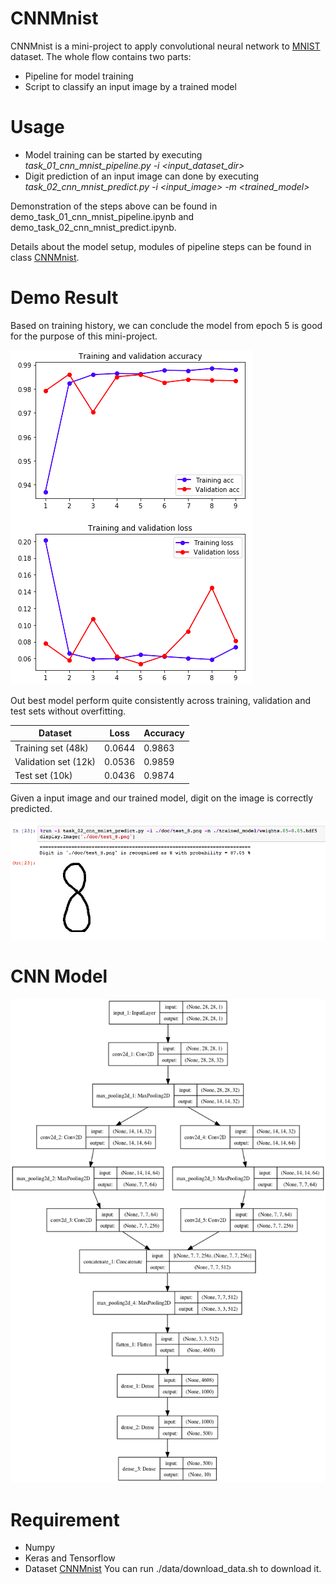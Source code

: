 # CNNMnist

CNNMnist is a mini-project to apply convolutional neural network to [MNIST](http://yann.lecun.com/exdb/mnist/) dataset. The whole flow contains two parts: 

- Pipeline for model training
- Script to classify an input image by a trained model

# Usage

- Model training can be started by executing 
  *task_01_cnn_mnist_pipeline.py -i <input_dataset_dir>*
- Digit prediction of an input image can done by executing 
  *task_02_cnn_mnist_predict.py -i <input_image> -m <trained_model>*

Demonstration of the steps above can be found in demo_task_01_cnn_mnist_pipeline.ipynb and demo_task_02_cnn_mnist_predict.ipynb. 

Details about the model setup, modules of pipeline steps can be found in class [CNNMnist](https://github.com/chlin907/CNNMnist/tree/master/CNNMnist).



# Demo Result

Based on training history, we can conclude the model from epoch 5 is good for the purpose of this mini-project. 

![demo_1](./doc/demo_1.png)

Out best model perform quite consistently across training, validation and test sets without overfitting. 

| Dataset              | Loss   | Accuracy |
| -------------------- | ------ | -------- |
| Training set (48k)   | 0.0644 | 0.9863   |
| Validation set (12k) | 0.0536 | 0.9859   |
| Test set (10k)       | 0.0436 | 0.9874   |

Given a input image and our trained model, digit on the image is correctly predicted. 

![demo_2](./doc/demo_2.png)



# CNN Model



<img src="./doc/model.png" alt="drawing" width="600"/>

# Requirement

- Numpy
- Keras and Tensorflow
- Dataset [CNNMnist](https://github.com/chlin907/CNNMnist/tree/master/CNNMnist) You can run ./data/download_data.sh to download it.